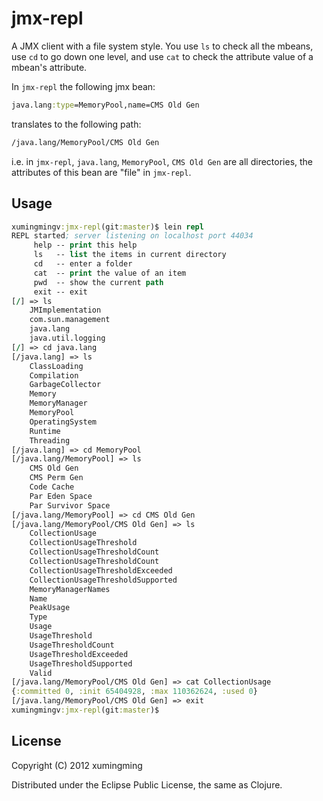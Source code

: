 # jmx-repl

A JMX client with a file system style. You use `ls` to check all the mbeans, use `cd` to go down one level, and use `cat` to check the attribute value of a mbean's attribute.

In `jmx-repl` the following jmx bean:

```clojure
java.lang:type=MemoryPool,name=CMS Old Gen
```

translates to the following path:

```clojure
/java.lang/MemoryPool/CMS Old Gen
```
i.e. in `jmx-repl`, `java.lang`, `MemoryPool`, `CMS Old Gen` are all directories, the attributes of this bean are "file" in `jmx-repl`.

## Usage

```clojure
xumingmingv:jmx-repl(git:master)$ lein repl
REPL started; server listening on localhost port 44034
	 help -- print this help
	 ls   -- list the items in current directory
	 cd   -- enter a folder
	 cat  -- print the value of an item
	 pwd  -- show the current path
	 exit -- exit
[/] => ls
	JMImplementation
	com.sun.management
	java.lang
	java.util.logging
[/] => cd java.lang
[/java.lang] => ls
	ClassLoading
	Compilation
	GarbageCollector
	Memory
	MemoryManager
	MemoryPool
	OperatingSystem
	Runtime
	Threading
[/java.lang] => cd MemoryPool
[/java.lang/MemoryPool] => ls
	CMS Old Gen
	CMS Perm Gen
	Code Cache
	Par Eden Space
	Par Survivor Space
[/java.lang/MemoryPool] => cd CMS Old Gen
[/java.lang/MemoryPool/CMS Old Gen] => ls
	CollectionUsage
	CollectionUsageThreshold
	CollectionUsageThresholdCount
	CollectionUsageThresholdCount
	CollectionUsageThresholdExceeded
	CollectionUsageThresholdSupported
	MemoryManagerNames
	Name
	PeakUsage
	Type
	Usage
	UsageThreshold
	UsageThresholdCount
	UsageThresholdExceeded
	UsageThresholdSupported
	Valid
[/java.lang/MemoryPool/CMS Old Gen] => cat CollectionUsage
{:committed 0, :init 65404928, :max 110362624, :used 0}
[/java.lang/MemoryPool/CMS Old Gen] => exit
xumingmingv:jmx-repl(git:master)$
```

## License

Copyright (C) 2012 xumingming

Distributed under the Eclipse Public License, the same as Clojure.
